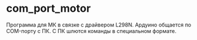 # com_port_motor
Программа для МК в связке с драйвером L298N. Ардуино общается по COM-порту с ПК. С ПК шлются команды в специальном формате.
